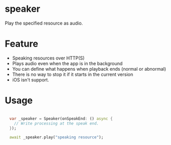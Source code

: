 # speaker

Play the specified resource as audio.

# Feature

* Speaking resources over HTTP(S)
* Plays audio even when the app is in the background
* You can define what happens when playback ends (normal or abnormal)
* There is no way to stop it if it starts in the current version
* iOS isn't support.

# Usage

```dart

  var _speaker = Speaker(onSpeakEnd: () async {
    // Write processing at the speak end.
  });

  await _speaker.play("speaking resource");

```
